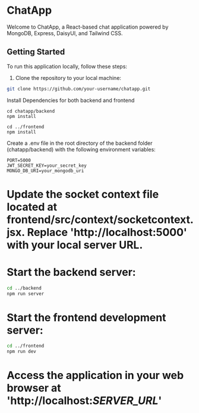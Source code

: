 # ChatApp

Welcome to ChatApp, a React-based chat application powered by MongoDB, Express, DaisyUI, and Tailwind CSS.

## Getting Started

To run this application locally, follow these steps:

1. Clone the repository to your local machine:
```bash
git clone https://github.com/your-username/chatapp.git
```
Install Dependencies for both backend and frontend
```
cd chatapp/backend
npm install

cd ../frontend
npm install
```
Create a .env file in the root directory of the backend folder (chatapp/backend) with the following environment variables:
```
PORT=5000
JWT_SECRET_KEY=your_secret_key
MONGO_DB_URI=your_mongodb_uri
```
# Update the socket context file located at frontend/src/context/socketcontext.jsx. Replace 'http://localhost:5000' with your local server URL.
# Start the backend server:
```bash
cd ../backend
npm run server
```
# Start the frontend development server:
```bash
cd ../frontend
npm run dev
```
# Access the application in your web browser at 'http://localhost:*SERVER_URL*'
